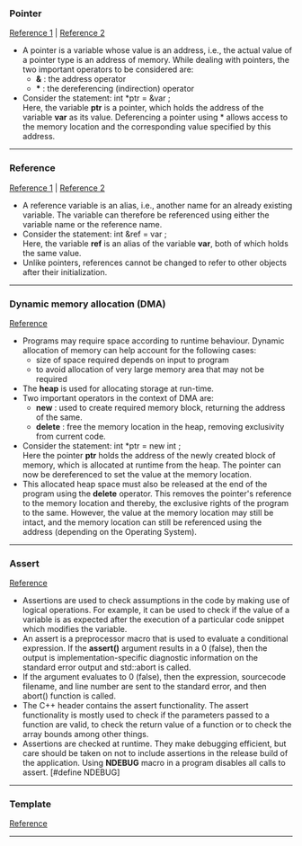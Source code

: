 ### Pointer
<a href="./pointers_and_references.cpp">Reference 1</a> | <a href="./pointer_example.cpp">Reference 2</a>
- A pointer is a variable whose value is an address, i.e., the actual value of a pointer type is an address of memory. While dealing with pointers, the two important operators to be considered are:
  - <strong>&</strong> : the address operator
  - <strong>\*</strong> : the dereferencing (indirection) operator
- Consider the statement: int \*ptr = &var ;<br>
Here, the variable <strong>ptr</strong> is a pointer, which holds the address of the variable <strong>var</strong> as its value. Deferencing a pointer using \* allows access to the memory location and the corresponding value specified by this address.

<hr>

### Reference
<a href="./pointers_and_references.cpp">Reference 1</a> | <a href="./pass_by_reference.cpp">Reference 2</a>
- A reference variable is an alias, i.e., another name for an already existing variable. The variable can therefore be referenced using either the variable name or the reference name.
- Consider the statement: int &ref = var ; <br>
Here, the variable <strong>ref</strong> is an alias of the variable <strong>var</strong>, both of which holds the same value.
- Unlike pointers, references cannot be changed to refer to other objects after their initialization.

<hr>

### Dynamic memory allocation (DMA)
<a href="./dynamic_memory.cpp">Reference</a>
- Programs may require space according to runtime behaviour. Dynamic allocation of memory can help account for the following cases:
    - size of space required depends on input to program
    - to avoid allocation of very large memory area that may not be required
- The <strong>heap</strong> is used for allocating storage at run-time.
- Two important operators in the context of DMA are:
    - <strong>new</strong> : used to create required memory block, returning the address of the same.
    - <strong>delete</strong> : free the memory location in the heap, removing
    exclusivity from current code.
- Consider the statement: int \*ptr = new int ; <br>
Here the pointer <strong>ptr</strong> holds the address of the newly created block of memory, which is allocated at runtime from the heap. The pointer can now be dereferenced to set the value at the memory location.
- This allocated heap space must also be released at the end of the program using the <strong>delete</strong> operator. This removes the pointer's reference to the memory location and thereby, the exclusive rights of the program to the same. However, the value at the memory location may still be intact, and the memory location can still be referenced using the address (depending on the Operating System).

<hr>

### Assert
<a href="./assert.cpp">Reference</a>
- Assertions are used to check assumptions in the code by making use of logical operations. For example, it can be used to check if the value of a variable is as expected after the execution of a particular code snippet which modifies the variable.
- An assert is a preprocessor macro that is used to evaluate a conditional expression. If the **assert()** argument results in a 0 (false), then the output is implementation-specific diagnostic information on the standard error output and std::abort is called.
- If the argument evaluates to 0 (false), then the expression, sourcecode filename, and line number are sent to the standard error, and then abort() function is called.
- The C++ header <cassert> contains the assert functionality. The assert functionality is mostly used to check if the parameters passed to a function are valid, to check the return value of a function or to check the array bounds among other things.
- Assertions are checked at runtime. They make debugging efficient, but care should be taken on not to include assertions in the release build of the application. Using **NDEBUG** macro in a program disables all calls to assert. [#define NDEBUG]
  
<hr>

### Template
<a href="./templates.cpp">Reference</a>

<hr>
